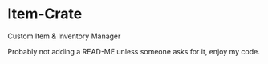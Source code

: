 # Item-Crate
Custom Item &amp; Inventory Manager

Probably not adding a READ-ME unless someone asks for it, enjoy my code.
